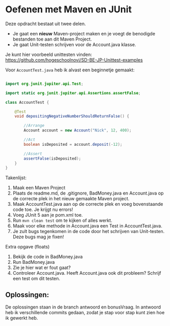 # Oefenen met Maven en JUnit

Deze opdracht bestaat uit twee delen.
* Je gaat een **nieuw** Maven-project maken en je voegt de benodigde bestanden toe aan dit Maven Project.
* Je gaat Unit-testen schrijven voor de Account.java klasse.

Je kunt hier voorbeeld unittesten vinden: https://github.com/hogeschoolnovi/SD-BE-JP-Unittest-examples

Voor `AccountTest.java` heb ik alvast een beginnetje gemaakt:

```java

import org.junit.jupiter.api.Test;

import static org.junit.jupiter.api.Assertions.assertFalse;

class AccountTest {

    @Test
    void depositingNegativeNumberShouldReturnFalse() {

        //Arrange
        Account account = new Account("Nick", 12, 400);

        //Act
        boolean isDeposited = account.deposit(-12);

        //Assert
        assertFalse(isDeposited);
    }
}

```

Takenlijst:
1. Maak een Maven Project
2. Plaats de readme.md, de .gitignore, BadMoney.java en Account.java op de correcte plek in het nieuw gemaakte Maven project.
3. Maak AccountTest.java aan op de correcte plek en voeg bovenstaande code toe. Je krijgt nu errors!
4. Voeg JUnit 5 aan je pom.xml toe.
5. Run `mvn clean test` om te kijken of alles werkt.
6. Maak voor elke methode in Account.java een Test in AccountTest.java.
7. Je zult bugs tegenkomen in de code door het schrijven van Unit-testen. Deze bugs mag je fixen!

Extra opgave (floats)
1. Bekijk de code in BadMoney.java
2. Run BadMoney.java
3. Zie je hier wat er fout gaat?
4. Controleer Account.java. Heeft Account.java ook dit probleem? Schrijf een test om dit testen.

## Oplossingen:
De oplossingen staan in de branch antwoord en bonusVraag. In antwoord heb ik verschillende commits gedaan, zodat je
stap voor stap kunt zien hoe ik gewerkt heb.